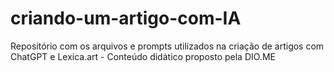 # criando-um-artigo-com-IA
Repositório com os arquivos e prompts utilizados na criação de artigos com ChatGPT e Lexica.art - Conteúdo didático proposto pela DIO.ME
